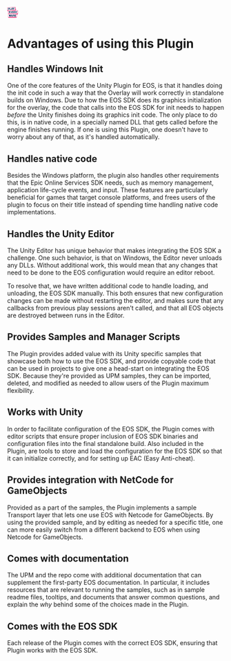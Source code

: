 <a href="/readme.md"><img src="/docs/images/PlayEveryWareLogo.gif" alt="README.md" width="5%"/></a>

# Advantages of using this Plugin

## Handles Windows Init
One of the core features of the Unity Plugin for EOS, is that it handles
doing the init code in such a way that the Overlay will work correctly in 
standalone builds on Windows. Due to how the EOS SDK does its graphics initialization 
for the overlay, the code that calls into the EOS SDK for init needs to happen _before_
the Unity finishes doing its graphics init code. The only place to do this, is in native
code, in a specially named DLL that gets called before the engine finishes running. 
If one is using this Plugin, one doesn't have to worry about any of that, as it's handled 
automatically.

## Handles native code
Besides the Windows platform, the plugin also handles other requirements that the 
Epic Online Services SDK needs, such as memory management, application life-cycle events,
and input. These features are particularly beneficial for games that target
console platforms, and frees users of the plugin to focus on their title instead of spending time
handling native code implementations.


## Handles the Unity Editor
The Unity Editor has unique behavior that makes integrating the EOS SDK a challenge.
One such behavior, is that on Windows, the Editor never unloads any DLLs. Without additional work,
this would mean that any changes that need to be done to the EOS configuration would require an
editor reboot.

To resolve that, we have written additional code to handle loading, and unloading, the EOS SDK manually.
This both ensures that new configuration changes can be made without restarting the editor, and makes sure
that any callbacks from previous play sessions aren't called, and that all EOS objects are destroyed between 
runs in the Editor.

## Provides Samples and Manager Scripts
The Plugin provides added value with its Unity specific samples that showcase both how to use the EOS SDK, 
and provide copyable code that can be used in projects to give one a head-start on integrating the EOS SDK. 
Because they're provided as UPM samples, they can be imported, deleted, and modified as needed to 
allow users of the Plugin maximum flexibility.


## Works with Unity
In order to facilitate configuration of the EOS SDK, the Plugin comes with editor scripts that ensure 
proper inclusion of EOS SDK binaries and configuration files into the final standalone build. 
Also included in the Plugin, are tools to store and load the configuration for the EOS SDK so that it can
initialize correctly, and for setting up EAC (Easy Anti-cheat).

## Provides integration with NetCode for GameObjects
Provided as a part of the samples, the Plugin implements a sample Transport layer that lets one use EOS with Netcode for GameObjects.
By using the provided sample, and by editing as needed for a specific title, one can more easily switch from a different 
backend to EOS when using Netcode for GameObjects.

## Comes with documentation
The UPM and the repo come with additional documentation that can supplement the first-party EOS documentation. In particular,
it includes resources that are relevant to running the samples, such as in sample readme files, tooltips, and documents that
answer common questions, and explain the _why_ behind some of the choices made in the Plugin.

## Comes with the EOS SDK
Each release of the Plugin comes with the correct EOS SDK, ensuring that Plugin works with the EOS SDK.

